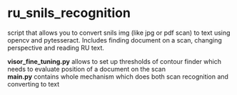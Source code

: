 # ru_snils_recognition
script that allows you to convert snils img (like jpg or pdf scan) to text using opencv and pytesseract. Includes finding document on a scan, changing perspective and reading RU text.

**visor_fine_tuning.py** allows to set up thresholds of contour finder which needs to evaluate position of a document on the scan</br>
**main.py** contains whole mechanism which does both scan recognition and converting to text
